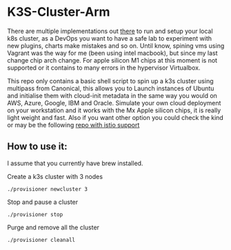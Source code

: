 # K3S-Cluster-Arm
There are multiple implementations out [there](https://github.com/rootsongjc/kubernetes-vagrant-centos-cluster) to run and setup your local k8s cluster, as a DevOps you want to have a safe lab to experiment with new plugins, charts make mistakes and so on. Until know, spining vms using Vagrant was the way for me (been using intel macbook), but since my last change chip arch change. For apple silicon M1 chips at this moment is not supported or it contains to many errors in the hypervisor Virtualbox. 

This repo only contains a basic shell script to spin up a k3s cluster using multipass from Canonical, this allows you to Launch instances of Ubuntu and initialise them with cloud-init metadata in the same way you would on AWS, Azure, Google, IBM and Oracle. Simulate your own cloud deployment on your workstation and it works with the Mx Apple silicon chips, it is really light weight and fast. 
Also if you want other option you could check the kind or may be the following  [repo with istio support](https://github.com/rootsongjc/cloud-native-sandbox) 

## How to use it: 

I assume that you currently have brew installed. 

Create a k3s cluster with 3 nodes

```
./provisioner newcluster 3
```

Stop and pause a cluster
```
./provisioner stop
```

Purge and remove all the cluster
```
./provisioner cleanall
```


